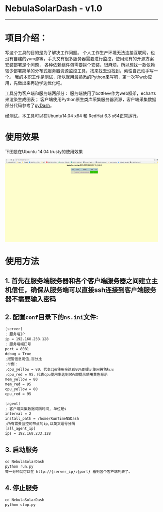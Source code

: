 # NebulaSolarDash - v1.0
---

# 项目介绍：

写这个工具的目的是为了解决工作问题。
个人工作生产环境无法连接互联网，也没有自建的yum源等，手头又有很多服务器需要进行监控，使用现有的开源方案安装部署是个问题，
各种依赖组件包需要挨个安装，很麻烦，所以想找一款依赖较少部署简单的分布式服务器资源监控工具，找来找去没找到，索性自己动手写一个。
我的本职工作是测试，所以就用最熟悉的Python来写吧，第一次写web应用，先做出来再边学边优化吧。

工具分为客户端和服务端两部分：
服务端使用了bottle来作为web框架，echarts来渲染生成图表；
客户端使用Python原生类库采集服务器资源，客户端采集数据部分代码参考了[pyDash](https://github.com/k3oni/pydash)。

经测试，本工具可以在Ubuntu14.04 x64 和 RedHat 6.3 x64正常运行。

# 使用效果
下图是在Ubuntu 14.04 trusty的使用效果

![](/assets/picture/NebulaSolarDash.gif)


# 使用方法
## 1. 首先在服务端服务器和各个客户端服务器之间建立主机信任，确保从服务端可以直接ssh连接到客户端服务器不需要输入密码

## 2. 配置`conf`目录下的`ns.ini`文件:

    [server]
    ; 服务端IP
    ip = 192.168.233.128
    ; 服务端端口号
    port = 8081
    debug = True
    ;报警信息阈值,百分比
    ;举例：
    ;cpu_yellow = 80，代表cpu使用率达到80%即提示使用黄色标示
    ;cpu_red = 95，代表cpu使用率达到95%即提示使用黄色标示
    mem_yellow = 80
    mem_red = 95
    cpu_yellow = 80
    cpu_red = 95
    
    [agent]
    ; 客户端采集数据间隔时间, 单位是s
    interval = 2
    install_path = /home/RunTimeNSDash
    ;所有需要监控的节点的ip,以英文逗号分隔
    [all_agent_ip]
    ips = 192.168.233.128

## 3. 启动服务
    cd NebulaSolarDash
    python run.py
    等一分钟就可以在 http://{server_ip}:{port} 看到各个客户端列表了。

## 4. 停止服务
    cd NebulaSolarDash
    python stop.py




